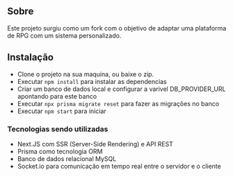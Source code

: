 ## Sobre
Este projeto surgiu como um fork com o objetivo de adaptar uma plataforma de RPG com um sistema personalizado.

## Instalação
- Clone o projeto na sua maquina, ou baixe o zip.
- Executar `npm install` para instalar as dependencias
- Criar um banco de dados local e configurar a varivel DB_PROVIDER_URL apontando para este banco
- Executar `npx prisma migrate reset` para fazer as migrações no banco
- Executar `npm start` para iniciar

### Tecnologias sendo utilizadas
- Next.JS com SSR (Server-Side Rendering) e API REST
- Prisma como tecnologia ORM
- Banco de dados relacional MySQL
- Socket.io para comunicação em tempo real entre o servidor e o cliente